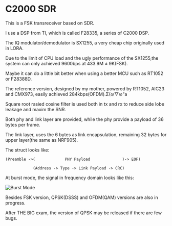 # C2000 SDR

This is a FSK transreceiver based on SDR.

I use a DSP from TI, which is called F28335, a series of C2000 DSP.

The IQ modulator/demodulator is SX1255, a very cheap chip originally used in LORA.

Due to the limit of CPU load and the ugly performance of the SX1255,the system can only achieved 9600bps at 433.9M ± 9K(FSK).

Maybe it can do a little bit better when using a better MCU such as RT1052 or F28388D.

The reference version, designed by my mother, powered by RT1052, AIC23 and CMX973, easily achieved 284kbps(OFDM).Σ(⊙▽⊙"a

Square root rasied cosine filter is used both in tx and rx to reduce side lobe leakage and maxim the SNR.

Both phy and link layer are provided, while the phy provide a payload of 36 bytes per frame.

The link layer, uses the 6 bytes as link encapsulation, remaining 32 bytes for upper layer(the same as NRF905).

The struct looks like:

    (Preamble ->(             PHY Payload              )-> EOF)

                (Address -> Type -> Link Payload -> CRC)

At burst mode, the signal in frequency domain looks like this:

![Burst Mode](https://github.com/zhaohengbo/C2000-SDR/blob/master/screenshot/1.PNG)

Besides FSK version, QPSK(DSSS) and OFDM(QAM) versions are also in progress.

After THE BIG exam, the version of QPSK may be released if there are few bugs.